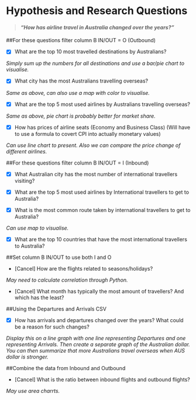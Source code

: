# Hypothesis and Research Questions

>#### *“How has airline travel in Australia changed over the years?”*

##For these questions filter column B IN/OUT = O (Outbound)

- [x] What are the top 10 most travelled destinations by Australians?

*Simply sum up the numbers for all destinations and use a bar/pie chart to visualise.*

- [x] What city has the most Australians travelling overseas?

*Same as above, can also use a map with color to visualise.*

- [x] What are the top 5 most used airlines by Australians travelling overseas?

*Same as above, pie chart is probably better for market share.*

- [x] How has prices of airline seats (Economy and Business Class) (Will have to use a formula to covert CPI into actually monetary values)

*Can use line chart to present. Also we can compare the price change of different airlines.*


##For these questions filter column B IN/OUT = I (Inbound)

- [x] What Australian city has the most number of international travellers visiting?

- [x] What are the top 5 most used airlines by International travellers to get to Australia?

- [x] What is the most common route taken by international travellers to get to Australia?

*Can use map to visualise.*

- [x] What are the top 10 countries that have the most international travellers to Australia?


##Set column B IN/OUT to use both I and O

- [Cancel] How are the flights related to seasons/holidays?

*May need to calculate correlation through Python.*

- [Cancel] What month has typically the most amount of travellers? And which has the least?


##Using the Departures and Arrivals CSV

- [x] How has arrivals and departures changed over the years? What could be a reason for such changes?

*Display this on a line graph with one line representing Departures and one representing Arrivals. Then create a separate graph of the Australian dollar. You can then summarize that more Australians travel overseas when AUS dollar is stronger.*

##Combine the data from Inbound and Outbound

- [Cancel] What is the ratio between inbound flights and outbound flights?

*May use area charrts.*

